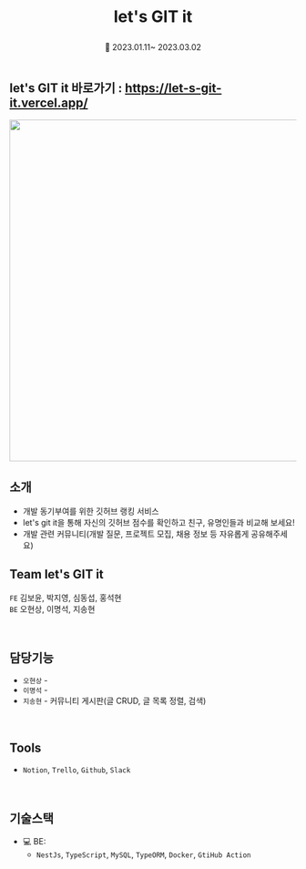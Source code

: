 # <p align="center"><b>let's GIT it</b></p>

<p align="center"> 📆 2023.01.11~ 2023.03.02

<br>
<br>
<!-- ## 📼 LET'S GIT IT -->
<h2>let's GIT it 바로가기 : <a href="https://let-s-git-it.vercel.app/">https://let-s-git-it.vercel.app/</a></h2>

<img src ="https://user-images.githubusercontent.com/100506719/223014450-d4b6f831-b312-482b-8797-8c80d6e649b8.gif" width="600" align="center">

<br />

## 소개

- 개발 동기부여를 위한 깃허브 랭킹 서비스
- let's git it을 통해 자신의 깃허브 점수를 확인하고 친구, 유명인들과 비교해 보세요!
- 개발 관련 커뮤니티(개발 질문, 프로젝트 모집, 채용 정보 등 자유롭게 공유해주세요)

## Team let's GIT it

`FE` 김보윤, 박지영, 심동섭, 홍석현 <br>
`BE` 오현상, 이명석, 지송현

<br />

## 담당기능

- `오현상` - 
- `이명석` - 
- `지송현` - 커뮤니티 게시판(글 CRUD, 글 목록 정렬, 검색)

<br />

## Tools

- `Notion`, `Trello`, `Github`, `Slack`

<br />

## 기술스택

- 💻 BE:
  - `NestJs`, `TypeScript`, `MySQL`, `TypeORM`, `Docker`, `GtiHub Action`

<br>
